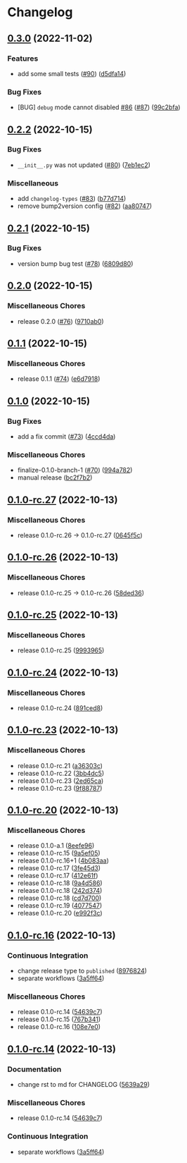 # Changelog

## [0.3.0](https://github.com/bowentan/glob-linters/compare/v0.2.2...v0.3.0) (2022-11-02)


### Features

* add some small tests ([#90](https://github.com/bowentan/glob-linters/issues/90)) ([d5dfa14](https://github.com/bowentan/glob-linters/commit/d5dfa14c2a86431e0754390ae1004753107ef487))


### Bug Fixes

* [BUG] `debug` mode cannot disabled [#86](https://github.com/bowentan/glob-linters/issues/86) ([#87](https://github.com/bowentan/glob-linters/issues/87)) ([99c2bfa](https://github.com/bowentan/glob-linters/commit/99c2bfa814547c85354080b2d9455b1a8c2e4540))

## [0.2.2](https://github.com/bowentan/glob-linters/compare/v0.2.1...v0.2.2) (2022-10-15)


### Bug Fixes

* `__init__.py` was not updated ([#80](https://github.com/bowentan/glob-linters/issues/80)) ([7eb1ec2](https://github.com/bowentan/glob-linters/commit/7eb1ec203fd4b95e7f901fefa1abb07a6feb63a1))


### Miscellaneous

* add `changelog-types` ([#83](https://github.com/bowentan/glob-linters/issues/83)) ([b77d714](https://github.com/bowentan/glob-linters/commit/b77d714c2bc1b322ce62788105bea9c7874aace2))
* remove bump2version config ([#82](https://github.com/bowentan/glob-linters/issues/82)) ([aa80747](https://github.com/bowentan/glob-linters/commit/aa80747aff60a7b37d2430ae49bc06e00d5d96f6))

## [0.2.1](https://github.com/bowentan/glob-linters/compare/v0.2.0...v0.2.1) (2022-10-15)


### Bug Fixes

* version bump bug test ([#78](https://github.com/bowentan/glob-linters/issues/78)) ([6809d80](https://github.com/bowentan/glob-linters/commit/6809d80af5097da6d0fefa9cd7af2530e27b7ba8))

## [0.2.0](https://github.com/bowentan/glob-linters/compare/v0.1.1...v0.2.0) (2022-10-15)


### Miscellaneous Chores

* release 0.2.0 ([#76](https://github.com/bowentan/glob-linters/issues/76)) ([9710ab0](https://github.com/bowentan/glob-linters/commit/9710ab0521c757da24676dbc521522e3611ec5a3))

## [0.1.1](https://github.com/bowentan/glob-linters/compare/v0.1.0...v0.1.1) (2022-10-15)


### Miscellaneous Chores

* release 0.1.1 ([#74](https://github.com/bowentan/glob-linters/issues/74)) ([e6d7918](https://github.com/bowentan/glob-linters/commit/e6d7918336b8e54b4a9284164584393bcf9aaae0))

## [0.1.0](https://github.com/bowentan/glob-linters/compare/v0.1.0-rc.27...v0.1.0) (2022-10-15)


### Bug Fixes

* add a fix commit ([#73](https://github.com/bowentan/glob-linters/issues/73)) ([4ccd4da](https://github.com/bowentan/glob-linters/commit/4ccd4da34d210603c5a3cd03a8111ac724345e34))


### Miscellaneous Chores

* finalize-0.1.0-branch-1 ([#70](https://github.com/bowentan/glob-linters/issues/70)) ([994a782](https://github.com/bowentan/glob-linters/commit/994a78277df6212b9737fa608a2c59cd6bf0397e))
* manual release ([bc2f7b2](https://github.com/bowentan/glob-linters/commit/bc2f7b2f5377c28c1d2de268f4205d109dfaaa55))

## [0.1.0-rc.27](https://github.com/bowentan/glob-linters/compare/v0.1.0-rc.26...v0.1.0-rc.27) (2022-10-13)


### Miscellaneous Chores

* release 0.1.0-rc.26 → 0.1.0-rc.27 ([0645f5c](https://github.com/bowentan/glob-linters/commit/0645f5cc92a1a70a70cb7d39c0db82f7cc7ebb64))

## [0.1.0-rc.26](https://github.com/bowentan/glob-linters/compare/v0.1.0-rc.25...v0.1.0-rc.26) (2022-10-13)


### Miscellaneous Chores

* release 0.1.0-rc.25 → 0.1.0-rc.26 ([58ded36](https://github.com/bowentan/glob-linters/commit/58ded361c6ec129b00fc04173612549bbb7576fe))

## [0.1.0-rc.25](https://github.com/bowentan/glob-linters/compare/v0.1.0-rc.24...v0.1.0-rc.25) (2022-10-13)


### Miscellaneous Chores

* release 0.1.0-rc.25 ([9993965](https://github.com/bowentan/glob-linters/commit/999396556893dc4b3908cab7103bb9eb110e81be))

## [0.1.0-rc.24](https://github.com/bowentan/glob-linters/compare/v0.1.0-rc.23...v0.1.0-rc.24) (2022-10-13)


### Miscellaneous Chores

* release 0.1.0-rc.24 ([891ced8](https://github.com/bowentan/glob-linters/commit/891ced8e6d131069392268f19e981d795c554bfc))

## [0.1.0-rc.23](https://github.com/bowentan/glob-linters/compare/v0.1.0-rc.20...v0.1.0-rc.23) (2022-10-13)


### Miscellaneous Chores

* release 0.1.0-rc.21 ([a36303c](https://github.com/bowentan/glob-linters/commit/a36303c916f64dfbabd0c0a446b58cf6a5757c78))
* release 0.1.0-rc.22 ([3bb4dc5](https://github.com/bowentan/glob-linters/commit/3bb4dc5d64f9d0f57f5a383168eeaa6b56e1a236))
* release 0.1.0-rc.23 ([2ed65ca](https://github.com/bowentan/glob-linters/commit/2ed65ca59e92ce4d07ca2cdab203ea1b6253ec56))
* release 0.1.0-rc.23 ([9f88787](https://github.com/bowentan/glob-linters/commit/9f88787921e61f418fe1adff077fe4014a10db8d))

## [0.1.0-rc.20](https://github.com/bowentan/glob-linters/compare/v0.1.0-rc.16...v0.1.0-rc.20) (2022-10-13)


### Miscellaneous Chores

* release 0.1.0-a.1 ([8eefe96](https://github.com/bowentan/glob-linters/commit/8eefe96577bc4fac546389d39fe801c348124566))
* release 0.1.0-rc.15 ([9a5ef05](https://github.com/bowentan/glob-linters/commit/9a5ef05f26c51332d49557fd03d07267e5b1902f))
* release 0.1.0-rc.16+1 ([4b083aa](https://github.com/bowentan/glob-linters/commit/4b083aab8e872bbe5b27298e0c6eb801a0b9ac26))
* release 0.1.0-rc.17 ([3fe45d3](https://github.com/bowentan/glob-linters/commit/3fe45d37b1a678df23d6efd756a739e812f7afac))
* release 0.1.0-rc.17 ([412e61f](https://github.com/bowentan/glob-linters/commit/412e61f8457a9a303ce74d23d2dad5b2e8ad6003))
* release 0.1.0-rc.18 ([9a4d586](https://github.com/bowentan/glob-linters/commit/9a4d586cf9282a90174c91c95489842651aa47e9))
* release 0.1.0-rc.18 ([242d374](https://github.com/bowentan/glob-linters/commit/242d37404567157df84d22d60dc0b2e1ecb85df6))
* release 0.1.0-rc.18 ([cd7d700](https://github.com/bowentan/glob-linters/commit/cd7d700958f833e010cdccdc211990073d184f2f))
* release 0.1.0-rc.19 ([4077547](https://github.com/bowentan/glob-linters/commit/407754780f7756ce05cf051d92250e5ebde1adbd))
* release 0.1.0-rc.20 ([e992f3c](https://github.com/bowentan/glob-linters/commit/e992f3c43d59c66fc85ba0b45b0bd9064adfc6b9))

## [0.1.0-rc.16](https://github.com/bowentan/glob-linters/compare/v0.1.0-rc.14...v0.1.0-rc.16) (2022-10-13)


### Continuous Integration

* change release type to `published` ([8976824](https://github.com/bowentan/glob-linters/commit/89768245990625e414f2d3773865a02ce8611653))
* separate workflows ([3a5ff64](https://github.com/bowentan/glob-linters/commit/3a5ff64dea7614053f8c9509abec6cb0d4333b5a))


### Miscellaneous Chores

* release 0.1.0-rc.14 ([54639c7](https://github.com/bowentan/glob-linters/commit/54639c701c5022b8540adad164a72eaad7584d57))
* release 0.1.0-rc.15 ([767b341](https://github.com/bowentan/glob-linters/commit/767b341fd6aa020c86c28a1009230a12f6883708))
* release 0.1.0-rc.16 ([108e7e0](https://github.com/bowentan/glob-linters/commit/108e7e02815e6824334dcb2868e977a678a5f411))

## [0.1.0-rc.14](https://github.com/bowentan/glob-linters/compare/v0.1.0-rc.13...v0.1.0-rc.14) (2022-10-13)

### Documentation

-   change rst to md for CHANGELOG ([5639a29](https://github.com/bowentan/glob-linters/commit/5639a291ce7724cce54dbd19924eba32a5b785bd))

### Miscellaneous Chores

-   release 0.1.0-rc.14 ([54639c7](https://github.com/bowentan/glob-linters/commit/54639c701c5022b8540adad164a72eaad7584d57))

### Continuous Integration

-   separate workflows ([3a5ff64](https://github.com/bowentan/glob-linters/commit/3a5ff64dea7614053f8c9509abec6cb0d4333b5a))
